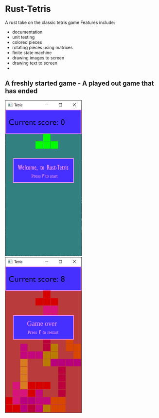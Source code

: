 # Rust-Tetris
A rust take on the classic tetris game
Features include: 
- documentation
- unit testing
- colored pieces
- rotating pieces using matrixes
- finite state machine
- drawing images to screen
- drawing text to screen
- 
## A freshly started game - A played out game that has ended
![alt text](https://raw.githubusercontent.com/mjzilver/Rust-Tetris/main/assets/startscreen.png) ![alt text](https://raw.githubusercontent.com/mjzilver/Rust-Tetris/main/assets/gamoverscreen.png)
